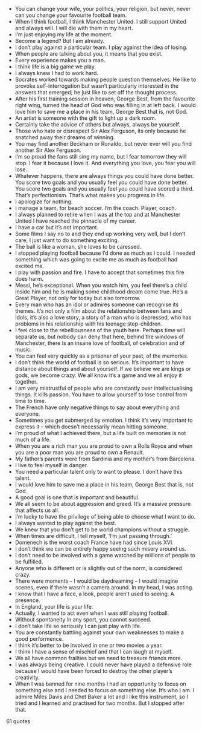  - You can change your wife, your politics, your religion, but never, never can you change your favourite football team.
 - When I think football, I think Manchester United. I still support United and always will. I will die with them in my heart.
 - I’m just enjoying my life at the moment.
 - Become a legend? But I am already.
 - I don’t play against a particular team. I play against the idea of losing.
 - When people are talking about you, it means that you exist.
 - Every experience makes you a man.
 - I think life is a big game we play.
 - I always knew I had to work hard.
 - Socrates worked towards making people question themselves. He like to provoke self-interrogation but wasn’t particularly interested in the answers that emerged; he just like to set off the thought process.
 - After his first training session in heaven, George Best, from the favourite right wing, turned the head of God who was filling in at left back. I would love him to save me a place in his team, George Best that is, not God.
 - An artist is someone with the gift to light up a dark room.
 - Certainly take the advice of others but always, always be yourself.
 - Those who hate or disrespect Sir Alex Ferguson, its only because he snatched away their dreams of winning.
 - You may find another Beckham or Ronaldo, but never ever will you find another Sir Alex Ferguson.
 - I’m so proud the fans still sing my name, but I fear tomorrow they will stop. I fear it because I love it. And everything you love, you fear you will lose.
 - Whatever happens, there are always things you could have done better. You score two goals and you usually feel you could have done better. You score two goals and you usually feel you could have scored a third. That’s perfectionism. That’s what makes you progress in life.
 - I apologize for nothing.
 - I manage a team, for beach soccer. I’m the coach. Player, coach.
 - I always planned to retire when I was at the top and at Manchester United I have reached the pinnacle of my career.
 - I have a car but it’s not important.
 - Some films I say no to and they end up working very well, but I don’t care, I just want to do something exciting.
 - The ball is like a woman, she loves to be caressed.
 - I stopped playing football because I’d done as much as I could. I needed something which was going to excite me as much as football had excited me.
 - I play with passion and fire. I have to accept that sometimes this fire does harm.
 - Messi, he’s exceptional. When you watch him, you feel there’s a child inside him and he is making some childhood dream come true. He’s a Great Player, not only for today but also tomorrow.
 - Every man who has an idol or admires someone can recognise its themes. It’s not only a film about the relationship between fans and idols, it’s also a love story, a story of a man who is depressed, who has problems in his relationship with his teenage step-children.
 - I feel close to the rebelliousness of the youth here. Perhaps time will separate us, but nobody can deny that here, behind the windows of Manchester, there is an insane love of football, of celebration and of music.
 - You can feel very quickly as a prisoner of your past, of the memories.
 - I don’t think the world of football is so serious. It’s important to have distance about things and about yourself. If we believe we are kings or gods, we become crazy. We all know it’s a game and we all enjoy it together.
 - I am very mistrustful of people who are constantly over intellectualising things. It kills passion. You have to allow yourself to lose control from time to time.
 - The French have only negative things to say about everything and everyone.
 - Sometimes you get submerged by emotion. I think it’s very important to express it – which doesn’t necessarily mean hitting someone.
 - I’m proud of what I achieved there, but a life built on memories is not much of a life.
 - When you are a rich man you are proud to own a Rolls Royce and when you are a poor man you are proud to own a Renault.
 - My father’s parents were from Sardinia and my mother’s from Barcelona.
 - I live to feel myself in danger.
 - You need a particular talent only to want to please. I don’t have this talent.
 - I would love him to save me a place in his team, George Best that is, not God.
 - A good goal is one that is important and beautiful.
 - We all seem to be about aggression and greed. It’s a massive pressure that affects us all.
 - I’m lucky to have the privilege of being able to choose what I want to do.
 - I always wanted to play against the best.
 - We knew that you don’t get to be world champions without a struggle.
 - When times are difficult, I tell myself, ‘I’m just passing through.’
 - Domenech is the worst coach France have had since Louis XVI.
 - I don’t think we can be entirely happy seeing such misery around us.
 - I don’t need to be involved with a game watched by millions of people to be fulfilled.
 - Anyone who is different or is slightly out of the norm, is considered crazy.
 - There were moments – I would be daydreaming – I would imagine scenes, even if there wasn’t a camera around. In my head, I was acting.
 - I know that I have a face, a look, people aren’t used to seeing. A presence.
 - In England, your life is your life.
 - Actually, I wanted to act even when I was still playing football.
 - Without spontaneity in any sport, you cannot succeed.
 - I don’t take life so seriously I can just play with life.
 - You are constantly battling against your own weaknesses to make a good performence.
 - I think it’s better to be involved in one or two movies a year.
 - I think I have a sense of mischief and that I can laugh at myself.
 - We all have common frailties but we need to treasure friends more.
 - I was always being creative. I could never have played a defensive role because I would have been forced to destroy the other player’s creativity.
 - When I was banned for nine months I had an opportunity to focus on something else and I needed to focus on something else. It’s who I am. I admire Miles Davis and Chet Baker a lot and I like this instrument, so I tried and I learned and practised for two months. But I stopped after that.

61 quotes